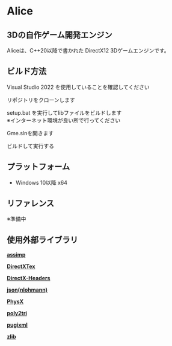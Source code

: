 # Alice

## 3Dの自作ゲーム開発エンジン

Aliceは、C++20以降で書かれた DirectX12 3Dゲームエンジンです。

## ビルド方法

Visual Studio 2022 を使用していることを確認してください

リポジトリをクローンします

setup.bat を実行してlibファイルをビルドします  
※インターネット環境が良い所で行ってください  

Gme.slnを開きます

ビルドして実行する

## プラットフォーム

* Windows 10以降 x64

## リファレンス

※準備中

## 使用外部ライブラリ

**[assimp](https://github.com/assimp/assimp)**  

**[DirectXTex](https://github.com/microsoft/DirectXTex)**  
  
**[DirectX-Headers](https://github.com/microsoft/DirectX-Headers)**  

**[json(nlohmann)](https://github.com/nlohmann/json)**  

**[PhysX](https://github.com/NVIDIA-Omniverse/PhysX)**  

**[poly2tri](https://github.com/jhasse/poly2tri)**  

**[pugixml](https://github.com/zeux/pugixml)**  

**[zlib](https://github.com/madler/zlib)**  
